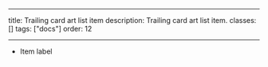 <!--
 *              © 2025 Visa
 *
 * Licensed under the Apache License, Version 2.0 (the "License");
 * you may not use this file except in compliance with the License.
 * You may obtain a copy of the License at
 *
 *         http://www.apache.org/licenses/LICENSE-2.0
 *
 * Unless required by applicable law or agreed to in writing, software
 * distributed under the License is distributed on an "AS IS" BASIS,
 * WITHOUT WARRANTIES OR CONDITIONS OF ANY KIND, either express or implied.
 * See the License for the specific language governing permissions and
 * limitations under the License.
 *
 -->

---

title: Trailing card art list item
description: Trailing card art list item.
classes: []
tags: ["docs"]
order: 12

---

<ul style="max-inline-size: 343px;">
    <li class="v-surface v-px-8 v-py-6 v-flex v-align-items-center v-justify-content-between v-typography-label-large" style="min-block-size: 64px">
        <span>Item label</span>
        <div class="v-flex v-align-items-center v-justify-content-center" style="background-color: var(--palette-default-active-pressed); border-radius: 2px; inline-size: 40px; block-size: 25px">
            <svg xmlns="http://www.w3.org/2000/svg" width="30" height="10" viewBox="0 0 30 10" fill="none">
            <path fill-rule="evenodd" clip-rule="evenodd" d="M21.4932 6.50171C21.4989 5.13184 20.2985 4.53638 19.338 4.05991C18.6929 3.73992 18.156 3.4736 18.1653 3.06243C18.1721 2.75129 18.4864 2.41957 19.1721 2.336C19.9751 2.26263 20.7842 2.39591 21.5136 2.72171L21.9313 0.885714C21.2213 0.63353 20.4694 0.502918 19.7109 0.5C17.3707 0.5 15.7122 1.679 15.6973 3.36843C15.6823 4.61429 16.8769 5.31371 17.7789 5.729C18.7041 6.15329 19.0156 6.42586 19.0116 6.80643C19.0116 7.38886 18.2728 7.64471 17.5912 7.655C16.4335 7.67244 15.7474 7.36991 15.2033 7.13003L15.1517 7.10729L14.7177 9.00757C15.2728 9.24929 16.2973 9.45886 17.3599 9.46914C19.8537 9.46914 21.4864 8.30429 21.4946 6.50171H21.4932ZM11.6565 0.658143L7.8102 9.33286H5.3L3.40748 2.41057C3.29184 1.98371 3.19252 1.82814 2.84286 1.64814C2.26871 1.35629 1.32993 1.08114 0.5 0.910143L0.557143 0.653H4.5966C5.14011 0.655106 5.60147 1.03005 5.68503 1.53757L6.68503 6.55829L9.16395 0.658143H11.6565ZM29.8878 9.33029H27.6918L27.4048 8.03814H24.3585L23.8633 9.33286H21.3707L24.9313 1.29457C25.1 0.907952 25.4996 0.656355 25.9422 0.658143H27.9707L29.8878 9.33029ZM25.0415 6.26L26.2918 3.002L27.0116 6.26H25.0415ZM13.0878 9.33286L15.0578 0.658143H12.6769L10.7122 9.33286H13.0878Z" fill="white"/>
            </svg>
        </div>
    </li>
</ul>
